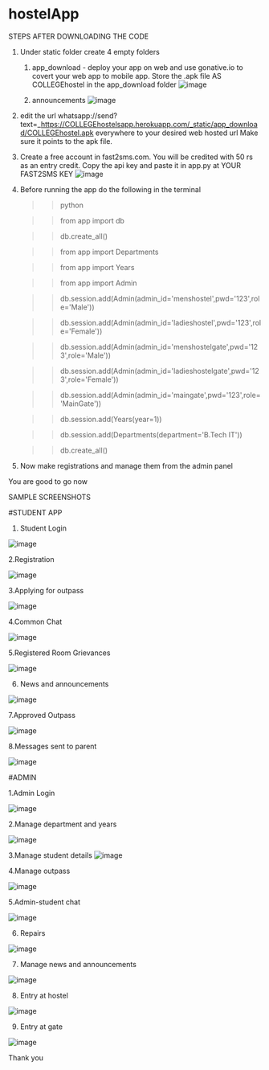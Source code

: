 # hostelApp

STEPS AFTER DOWNLOADING THE CODE
1. Under static folder create 4 empty folders
    1. app_download 
            - deploy your app on web and use gonative.io to covert your web app to mobile app. Store the .apk file AS COLLEGEhostel in the app_download folder
        ![image](https://user-images.githubusercontent.com/95869837/148692654-294dcd52-a8af-4ec7-bd07-26f405a8caab.png)

    2. announcements
   ![image](https://user-images.githubusercontent.com/95869837/148692559-5541761e-795c-4453-87fb-93e992b5dfc7.png)
  
2. edit the url whatsapp://send?text=_https://COLLEGEhostelsapp.herokuapp.com/_static/app_download/COLLEGEhostel.apk everywhere to your desired web hosted url
    Make sure it points to the apk file.
    
3. Create a free account in fast2sms.com. You will be credited with 50 rs as an entry credit. Copy the api key and paste it in app.py at YOUR FAST2SMS KEY
![image](https://user-images.githubusercontent.com/95869837/148692722-6b116743-bd36-4443-bb33-8cf653ea8b26.png)

4. Before running the app do the following in the terminal 
    >>python


    >>from app import db


    >>db.create_all()


    >>from app import Departments
    

    >>from app import Years
    
    
    >>from app import Admin


    >>db.session.add(Admin(admin_id='menshostel',pwd='123',role='Male'))


    >>db.session.add(Admin(admin_id='ladieshostel',pwd='123',role='Female'))
    

    >>db.session.add(Admin(admin_id='menshostelgate',pwd='123',role='Male'))
    
    
    >>db.session.add(Admin(admin_id='ladieshostelgate',pwd='123',role='Female'))


    >>db.session.add(Admin(admin_id='maingate',pwd='123',role='MainGate'))


    >>db.session.add(Years(year=1))


    >>db.session.add(Departments(department='B.Tech IT'))


    >>db.create_all()


6. Now make registrations and manage them from the admin panel

    

You are good to go now


SAMPLE SCREENSHOTS

#STUDENT APP
1. Student Login

![image](https://user-images.githubusercontent.com/95869837/148693323-e69e4388-7167-4e2c-b658-27877bd61830.png)


2.Registration

![image](https://user-images.githubusercontent.com/95869837/148693080-71f64694-6449-45c5-ae8e-c7683c8e75d1.png)


3.Applying for outpass

![image](https://user-images.githubusercontent.com/95869837/148693131-445f5942-c833-46fa-bd95-c150c64978b0.png)


4.Common Chat

![image](https://user-images.githubusercontent.com/95869837/148693171-f282fab4-892a-483d-a0b4-3260e840b63e.png)


5.Registered Room Grievances

![image](https://user-images.githubusercontent.com/95869837/148693199-51f4c446-abdf-433b-96d8-e40ecdefc2a8.png)


6. News and announcements
 
![image](https://user-images.githubusercontent.com/95869837/148693231-0c8195ee-09e9-49ac-9496-aee0b27e4ee2.png)


7.Approved Outpass

![image](https://user-images.githubusercontent.com/95869837/148693252-c50ac3f0-f67b-44a9-af17-61fef0006b24.png)


8.Messages sent to parent

![image](https://user-images.githubusercontent.com/95869837/148693418-97453260-1726-4240-b290-11e33cb7782d.png)



#ADMIN

1.Admin Login

![image](https://user-images.githubusercontent.com/95869837/148693913-18f10e1f-8dac-4b02-9a86-e59a6f209933.png)



2.Manage department and years

![image](https://user-images.githubusercontent.com/95869837/148693465-ec6783b1-c30c-403b-84dd-1fb07a340530.png)



3.Manage student details
![image](https://user-images.githubusercontent.com/95869837/148693630-29a84966-d876-4bcb-81fe-d43e8944302a.png)


4.Manage outpass

![image](https://user-images.githubusercontent.com/95869837/148693655-71fb0f12-0b81-4cb6-bffb-7f2b9e510e6f.png)



5.Admin-student chat

![image](https://user-images.githubusercontent.com/95869837/148693675-de0e3057-c80f-48ee-87e1-5a30b49160c9.png)


6. Repairs

![image](https://user-images.githubusercontent.com/95869837/148693723-d3fe45ec-8d24-4412-accc-38018382c0a2.png)



7. Manage news and announcements

![image](https://user-images.githubusercontent.com/95869837/148693749-584ee6fc-a607-428a-a03f-7f8f039c9c13.png)



8. Entry at hostel

![image](https://user-images.githubusercontent.com/95869837/148693788-e7e06aa0-bfa9-49b8-b929-678475009f55.png)



9. Entry at gate

![image](https://user-images.githubusercontent.com/95869837/148693807-0af879c0-b736-45f0-82de-31976f79bdba.png)


Thank you


